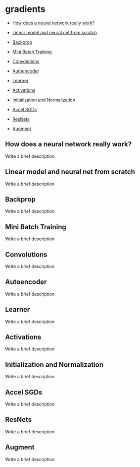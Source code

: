 # gradients

- [How does a neural network really work?](#how-does-a-neural-network-really-work?)

- [Linear model and neural net from scratch](#linear-model-and-neural-net-from-scratch)

- [Backprop](#backprop)

- [Mini Batch Training](#mini-batch-training)

- [Convolutions](#convolutions)

- [Autoencoder](#autoencoder)

- [Learner](#learner)

- [Activations](#activations)

- [Initialization and Normalization](#initialization-and-normalization)

- [Accel SGDs](#accel-sgds)

- [ResNets](#resnets)

- [Augment](#augment)

## How does a neural network really work?
Write a brief description

## Linear model and neural net from scratch

Write a brief description

## Backprop

Write a brief description

## Mini Batch Training

Write a brief description

## Convolutions

Write a brief description

## Autoencoder

Write a brief description

## Learner

Write a brief description

## Activations

Write a brief description

## Initialization and Normalization

Write a brief description

## Accel SGDs

Write a brief description

## ResNets

Write a brief description

## Augment

Write a brief description
